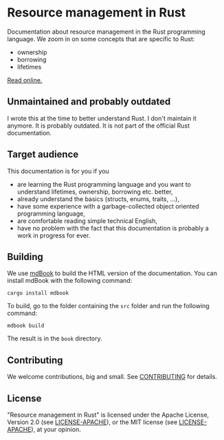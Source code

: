 Resource management in Rust
===========================

Documentation about resource management in the Rust programming language.
We zoom in on some concepts that are specific to Rust:

* ownership
* borrowing
* lifetimes

[Read online.](https://pieterpenninckx.github.io/resource-management-in-rust/)

Unmaintained and probably outdated
----------------------------------

I wrote this at the time to better understand Rust. 
I don't maintain it anymore.
It is probably outdated.
It is not part of the official Rust documentation.

Target audience
---------------

This documentation is for you if you

* are learning the Rust programming language and you want to understand 
  lifetimes, ownership, borrowing etc. better,
* already understand the basics (structs, enums, traits, ...),
* have some experience with a garbage-collected object oriented programming
  language,
* are comfortable reading simple technical English,
* have no problem with the fact that this documentation 
  is probably a work in progress for ever.

Building
--------

We use [mdBook](https://github.com/azerupi/mdBook) to build the HTML version
of the documentation. You can install mdBook with the following command:

```
cargo install mdbook
```

To build, go to the folder containing the `src` folder and run the following
command:

```
mdbook build
```

The result is in the `book` directory.

Contributing
------------

We welcome contributions, big and small. See [CONTRIBUTING](CONTRIBUTING.md) for
details.

License
-------

"Resource management in Rust" is licensed under the Apache License, Version 2.0
(see [LICENSE-APACHE](LICENSE-APACHE)), 
or the MIT license (see [LICENSE-APACHE](LICENSE-APACHE)), at your opinion.
